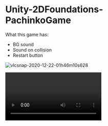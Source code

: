 # Unity-2DFoundations-PachinkoGame

What this game has:

+ BG sound
+ Sound on collision
+ Restart button

![vlcsnap-2020-12-22-01h46m10s628](./Recordings/vlcsnap-2020-12-22-01h46m10s628.png)

<video src="./Recordings/movie_005.mp4"></video>


